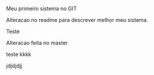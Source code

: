 Meu primeiro sistema no GIT

Alteracao no readme para descrever melhor meu sistema.

Teste

Alteracao feita no master

teste kkkk

jdjdjdjj